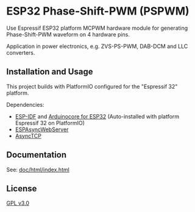 # ESP32 Phase-Shift-PWM (PSPWM)

Use Espressif ESP32 platform MCPWM hardware module for generating
Phase-Shift-PWM waveform on 4 hardware pins.

Application in power electronics, e.g. ZVS-PS-PWM, DAB-DCM and LLC converters.

## Installation and Usage

This project builds with PlatformIO configured for the "Espressif 32" platform.

Dependencies:
* [ESP-IDF](https://docs.espressif.com/projects/esp-idf/en/latest/)
and [Arduinocore for ESP32](https://github.com/espressif/arduino-esp32/)
(Auto-installed with platform Espressif 32 on PlatformIO)
* [ESPAsyncWebServer](https://github.com/me-no-dev/ESPAsyncWebServer)
* [AsyncTCP](https://github.com/me-no-dev/AsyncTCP)


## Documentation

See: <a href="doc/html/index.html">doc/html/index.html</a>

## License
[GPL v3.0](LICENSE)